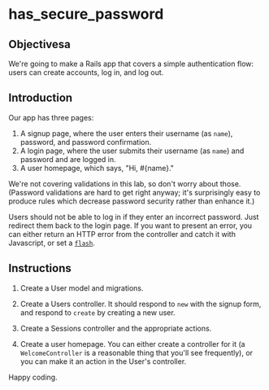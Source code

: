# has_secure_password

## Objectivesa

We're going to make a Rails app that covers a simple authentication flow: users can create accounts, log in, and log out.

## Introduction

Our app has three pages:
  1. A signup page, where the user enters their username (as `name`), password, and password confirmation.
  2. A login page, where the user submits their username (as `name`) and password and are logged in.
  3. A user homepage, which says, "Hi, #{name}."

We're not covering validations in this lab, so don't worry about those. (Password validations are hard to get right anyway; it's surprisingly easy to produce rules which decrease password security rather than enhance it.)

Users should not be able to log in if they enter an incorrect password. Just redirect them back to the login page. If you want to present an error, you can either return an HTTP error from the controller and catch it with Javascript, or set a [`flash`][flash].

## Instructions

1. Create a User model and migrations.

2. Create a Users controller. It should respond to `new` with the signup form, and respond to `create` by creating a new user.

3. Create a Sessions controller and the appropriate actions.

4. Create a user homepage. You can either create a controller for it (a `WelcomeController` is a reasonable thing that you'll see frequently), or you can make it an action in the User's controller.

Happy coding.

[flash]: http://api.rubyonrails.org/classes/ActionDispatch/Flash.html
